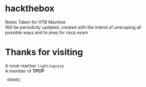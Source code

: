 # hackthebox

Notes Taken for HTB Machine<br />
Will be periodiclly updated, created with the intend of unwraping all possible ways and to prep for oscp exam<br />

# Thanks for visiting

A noob reacher ```lightingsarp```<br />
A member of **TPCP** 

``` 0X0X0💛```
